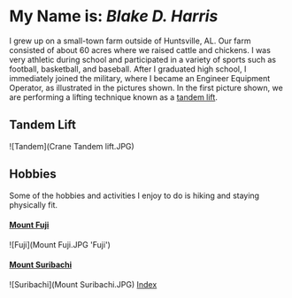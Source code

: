 # My Name is: ***Blake D. Harris***
  I grew up on a small-town farm outside of Huntsville, AL. Our farm consisted of about 60 acres where we raised cattle and chickens. I was very athletic during school and participated in a variety of sports such as football, basketball, and baseball. After I graduated high school, I immediately joined the military, where I became an Engineer Equipment Operator, as illustrated in the pictures shown. In the first picture shown, we are performing a lifting technique known as a [tandem lift](https://www.spanco.com/tandem-lift-safe-practices/). 
## Tandem Lift 
![Tandem](Crane Tandem lift.JPG)

## Hobbies
Some of the hobbies and activities I enjoy to do is hiking and staying physically fit.
#### [Mount Fuji](https://en.wikipedia.org/wiki/Mount_Fuji)
![Fuji](Mount Fuji.JPG 'Fuji')
#### [Mount Suribachi](https://en.wikipedia.org/wiki/Mount_Suribachi)
![Suribachi](Mount Suribachi.JPG)
[Index](index)
